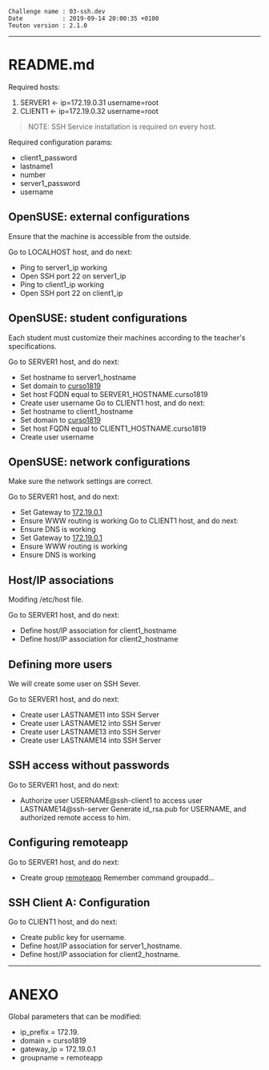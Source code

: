 ```
Challenge name : 03-ssh.dev
Date           : 2019-09-14 20:00:35 +0100
Teuton version : 2.1.0
```
---
# README.md

Required hosts:
1. SERVER1 <- ip=172.19.0.31 username=root 
2. CLIENT1 <- ip=172.19.0.32 username=root 

> NOTE: SSH Service installation is required on every host.

Required configuration params:
* client1_password
* lastname1
* number
* server1_password
* username

## OpenSUSE: external configurations

Ensure that the machine is accessible from the outside.

Go to LOCALHOST host, and do next:
* Ping to server1_ip working
* Open SSH port 22 on server1_ip
* Ping to client1_ip working
* Open SSH port 22 on client1_ip

## OpenSUSE: student configurations

Each student must customize their machines according to the teacher's specifications.

Go to SERVER1 host, and do next:
* Set hostname to server1_hostname
* Set domain to [curso1819](#ANEXO)
* Set host FQDN equal to SERVER1_HOSTNAME.curso1819
* Create user username
Go to CLIENT1 host, and do next:
* Set hostname to client1_hostname
* Set domain to [curso1819](#ANEXO)
* Set host FQDN equal to CLIENT1_HOSTNAME.curso1819
* Create user username

## OpenSUSE: network configurations

Make sure the network settings are correct.

Go to SERVER1 host, and do next:
* Set Gateway to [172.19.0.1](#ANEXO)
* Ensure WWW routing is working
Go to CLIENT1 host, and do next:
* Ensure DNS is working
* Set Gateway to [172.19.0.1](#ANEXO)
* Ensure WWW routing is working
* Ensure DNS is working

## Host/IP associations

Modifing /etc/host file.

Go to SERVER1 host, and do next:
* Define host/IP association for client1_hostname
* Define host/IP association for client2_hostname

## Defining more users

We will create some user on SSH Sever.

Go to SERVER1 host, and do next:
* Create user LASTNAME11 into SSH Server
* Create user LASTNAME12 into SSH Server
* Create user LASTNAME13 into SSH Server
* Create user LASTNAME14 into SSH Server

## SSH access without passwords

Go to SERVER1 host, and do next:
* Authorize user USERNAME@ssh-client1 to access user LASTNAME14@ssh-server
  Generate id_rsa.pub for USERNAME, and authorized remote access to him.

## Configuring remoteapp

Go to SERVER1 host, and do next:
* Create group [remoteapp](#ANEXO)
  Remember command groupadd...

## SSH Client A: Configuration

Go to CLIENT1 host, and do next:
* Create public key for username.
* Define host/IP association for server1_hostname.
* Define host/IP association for client2_hostname.

---
# ANEXO

Global parameters that can be modified:
* ip_prefix       = 172.19.
* domain          = curso1819
* gateway_ip      = 172.19.0.1
* groupname       = remoteapp
